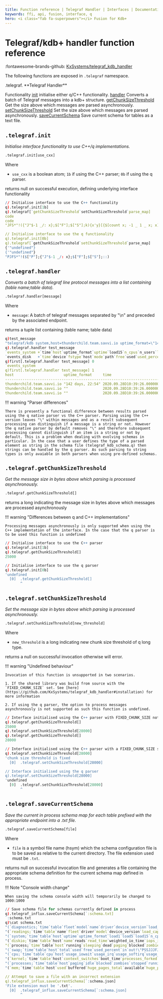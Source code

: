 ```yaml
---
title: Function reference | Telegraf Handler | Interfaces | Documentation for kdb+ and q
keywords: ffi, api, fusion, interface, q
hero: <i class="fab fa-superpowers"></i> Fusion for Kdb+
---
```


# Telegraf/kdb+ handler function reference

:fontawesome-brands-github:
[KxSystems/telegraf_kdb_handler](https://github.com/KxSystems/telegraf_kdb_handler)

The following functions are exposed in `.telegraf` namespace.

<div markdown="1" class="typewriter">
.telegraf. **Telegraf Handler**

Functionality
  [init](#telegrafinit)                   initialise either q/C++ functionality.
  [handler](#telegrafhandler)                Converts a batch of Telegraf messages into a kdb+ structure.
  [getChunkSizeThreshold](#telegrafgetchunksizethreshold)  Get the size above which messages are parsed asynchronously.
  [setChunkSizeThreshold](#telegrafsetchunksizethreshold)  Set the size above which messages are parsed asynchronously.
  [saveCurrentSchema](#telegrafsavecurrentschema)      Save current schema for tables as a text file.
</div>

## `.telegraf.init`

_Initialise interface functionality to use C++/q implementations._

```txt
.telegraf.init[use_cxx]
```

Where

- `use_cxx` is a boolean atom; `1b` if using the C++ parser; `0b` if using the q parser.

returns null on successful execution, defining underlying interface functionality

```q
// Initialise interface to use the C++ functionality
q).telegraf.init[1b]
q).telegraf[`getChunkSizeThreshold`setChunkSizeThreshold`parse_map]
code
code
"JFS*"!({"J"$-1 _/: x};$["F"];$["S"];k){x'y}[{$[count x; -1 _ 1 _ x; x]}])

// Initialise interface to use the q functionality
q).telegraf.init[0b]
q).telegraf[`getChunkSizeThreshold`setChunkSizeThreshold`parse_map]
{'"undefined"}
{'"undefined"}
"PJFS*"!($["P"];{"J"$-1 _/: x};$["F"];$["S"];::)
```

## `.telegraf.handler`

_Converts a batch of telegraf line protocol messages into a list containing (table name;table data)._

```txt
.telegraf.handler[message]
```

Where

- `message`: A batch of telegraf messages separated by "\n" and preceded by the associated endpoint.

returns a tuple list containing (table name; table data)

```q
q)test_message
"telegraf/kdb system,host=thunderchild.team.savvi.io uptime_format=\"142 days, 22:54\" 1601289566000000000\nsystem,host=thunderchild.team.savvi.io uptime=12351247i 1601289566000000000\nsystem,host=thunderchild.team.savvi.io load15=0.3,n_cpus=56i,n_users=0i,load1=0.26,load5=0.48 1601289566000000000\ndisk,device=nvme0n1p1,fstype=ext4,host=thunderchild.team.savvi.io,mode=ro,path=/etc/telegraf/telegraf.conf free=210399662080i,used=746372100096i,used_percent=78.00941975947482,inodes_total=62513152i,inodes_free=61206760i,inodes_used=1306392i,total=1007998959616i 1601289566000000000\n"
q).telegraf.handler test_message
`events_system +`time`host`uptime_format`uptime`load15`n_cpus`n_users`load1`load5!(2020.09.28D10:39:26.000000000 2020.09.28D10:39:26.000000000 2020.09.28D10:39:26.000000000;`thunderchild.team.savvi.io`thunderchild.team.savvi.io`thunderchild.team.savvi.io;("142 days, 22:54";"";"");0N 12351247 0N;0n 0n 0.3;0N 0N 56;0N 0N 0;0n 0n 0.26;0n 0n 0.48)
`events_disk   +`time`device`fstype`host`mode`path`free`used`used_percent`inodes_total`inodes_free`inodes_used`total!(,2020.09.28D10:39:26.000000000;,`nvme0n1p1;,`ext4;,`thunderchild.team.savvi.io;,`ro;,`/etc/telegraf/telegraf.conf;,210399662080;,746372100096;,78.00942;,62513152;,61206760;,1306392;,1007998959616)
q)first[.telegraf.handler test_message] 0
`events_system
q)first[.telegraf.handler test_message] 1
host                       uptime_format     time                          uptime   load15 n_cpus n_users load1 load5
---------------------------------------------------------------------------------------------------------------------
thunderchild.team.savvi.io "142 days, 22:54" 2020.09.28D10:39:26.000000000                                           
thunderchild.team.savvi.io ""                2020.09.28D10:39:26.000000000 12351247                                  
thunderchild.team.savvi.io ""                2020.09.28D10:39:26.000000000          0.3    56     0       0.26  0.48 
```

!!! warning "Parser differences"

	There is presently a functional difference between results parsed using the q native parser vs the C++ parser. Parsing using the C++ version leaves "\" within messages and as a result subsequent processing can distinguish if a message is a string or not. However the q native parser by default removes "\" and therefore subsequent processing cannot distinguish if an item is a string or not by default. This is a problem when dealing with evolving schemas in particular. In the case that a user defines the type of a parsed element as string in the schema file (telegraf_kdb_schema.q) then strings can be handled by the q parser. As such parsing to string types is only avaiable in both parsers when using pre-defined schemas.

## `.telegraf.getChunkSizeThreshold`

_Get the message size in bytes above which parsing is processed asynchronously._

```txt
.telegraf.getChunkSizeThreshold[]
```

returns a long indicating the message size in bytes above which messages are processed asynchronously

!!! warning "Differences between q and C++ implementations"
	
	Processing messages asynchronously is only supported when using the C++ implementation of the interface. In the case that the q parser is to be used this function is undefined

```q
// Initialise interface to use the C++ parser
q).telegraf.init[1b]
q).telegraf.getChunkSizeThreshold[]
25000

// Initialise interface to use the q parser
q).telegraf.init[0b]
'undefined
  [0]  .telegraf.getChunkSizeThreshold[]
       ^
```

## `.telegraf.setChunkSizeThreshold`

_Set the message size in bytes above which parsing is processed asynchronously._

```txt
.telegraf.setChunkSizeThreshold[new_threshold]
```

Where

- `new_threshold` is a long indicating new chunk size threshold of q long type.

returns a null on successful invocation otherwise will error.

!!! warning "Undefined behaviour"
	
	Invocation of this function is unsupported in two scenarios.
	
	1. If the shared library was build from source with the `FIXED_CHUNK_SIZE` set. See [here](https://github.com/KxSystems/telegraf_kdb_handler#installation) for more information

	2. If using the q parser, the option to process messages asynchronously is not supported as such this function is undefined.

```q
// Interface initialised using the C++ parser with FIXED_CHUNK_SIZE not set
q).telegraf.getChunkSizeThreshold[]
25000
q).telegraf.setChunkSizeThreshold[28000]
q).telegraf.getChunkSizeThreshold[]
28000

// Interface initialised using the C++ parser with a FIXED_CHUNK_SIZE set
q).telegraf.setChunkSizeThreshold[28000]
'chunk size threshold is fixed
  [0]  .telegraf.setChunkSizeThreshold[28000]

// Interface initialised using the q parser
q).telegraf.setChunkSizeThreshold[28000]
'undefined
  [0]  .telegraf.setChunkSizeThreshold[28000]
       ^
```

## `.telegraf.saveCurrentSchema`

_Save the current in process schema map for each table prefixed with the appropriate endpoint into a .txt file._

```txt
.telegraf.saveCurrentSchema[file]
```

Where

- `file` is a symbol file name (hsym) which the schema configuration file is to be saved as relative to the current directory. The file extension used must be `.txt`.

returns null on successful invocation file and generates a file containing the appropriate schema definition for the current schema map defined in process.

!!! Note "Console width change"

	When saving the schema console width will temporarily be changed to 1000:1000

```q
// Save schema file for schemas currently defined in process
q).telegraf_influx.saveCurrentSchema[`:schema.txt]
`:schema.txt
q)\cat schema.txt
"(`diagnostics;`time`table`fleet`model`name`driver`device_version`load_capacit..
"(`readings;`time`table`name`fleet`driver`model`device_version`load_capacity`f..
"(`system;`time`table`host`uptime`uptime_format`load1`load5`load15`n_cpus`n_us..
"(`diskio;`time`table`host`name`reads`read_time`weighted_io_time`iops_in_progr..
"(`process;`time`table`host`running`sleeping`dead`paging`blocked`zombies`stopp..
"(`swap;`time`table`host`total`used`free`used_percent`in`out!\"PSSJJJFJJ\")"
"(`cpu;`time`table`cpu`host`usage_iowait`usage_irq`usage_softirq`usage_guest_n..
"(`kernel;`time`table`host`context_switches`boot_time`processes_forked`entropy..
"(`processes;`time`table`host`paging`idle`blocked`zombies`stopped`running`slee..
"(`mem;`time`table`host`used`buffered`huge_pages_total`available`huge_page_siz..

// Attempt to save a file with an incorrect extension
q).telegraf_influx.saveCurrentSchema[`:schema.json]
'File extension must be '.txt'.
  [0]  .telegraf_influx.saveCurrentSchema[`:schema.json]
       ^
```
